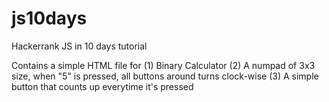 # js10days
Hackerrank JS in 10 days tutorial

Contains a simple HTML file for 
(1) Binary Calculator
(2) A numpad of 3x3 size, when "5" is pressed, all buttons around turns clock-wise
(3) A simple button that counts up everytime it's pressed

